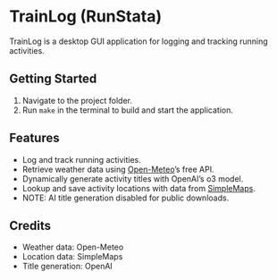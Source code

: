 # TrainLog (RunStata)

TrainLog is a desktop GUI application for logging and tracking running activities.

## Getting Started
1. Navigate to the project folder.
2. Run `make` in the terminal to build and start the application.

## Features
- Log and track running activities.
- Retrieve weather data using [Open-Meteo](https://open-meteo.com/)’s free API.
- Dynamically generate activity titles with OpenAI’s o3 model.
- Lookup and save activity locations with data from [SimpleMaps](https://simplemaps.com/).
- NOTE: AI title generation disabled for public downloads.

## Credits
- Weather data: Open-Meteo  
- Location data: SimpleMaps  
- Title generation: OpenAI
